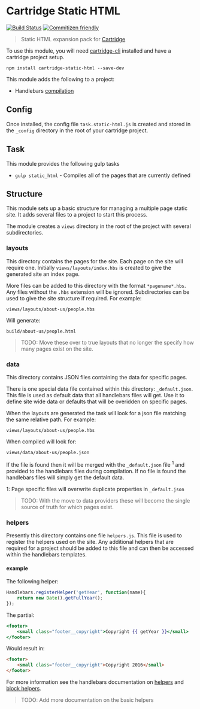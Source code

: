 # Cartridge Static HTML
[![Build Status](https://img.shields.io/travis/cartridge/cartridge-static-html.svg?branch=master&style=flat-square)](https://travis-ci.org/cartridge/cartridge-static-html)
[![Commitizen friendly](https://img.shields.io/badge/commitizen-friendly-brightgreen.svg?style=flat-square)](http://commitizen.github.io/cz-cli/)

> Static HTML expansion pack for [Cartridge](https://github.com/cartridge/cartridge)

To use this module, you will need [cartridge-cli](https://github.com/cartridge/cartridge-cli) installed and have a cartridge project setup.

```shell
npm install cartridge-static-html --save-dev
```

This module adds the following to a project:

* Handlebars [compilation](https://github.com/kaanon/gulp-compile-handlebars)

## Config

Once installed, the config file `task.static-html.js` is created and stored in the `_config` directory in the root of your cartridge project.

## Task

This module provides the following gulp tasks

* `gulp static_html` - Compiles all of the pages that are currently defined

## Structure

This module sets up a basic structure for managing a multiple page static site. It adds several files to a project to start this process.

The module creates a `views` directory in the root of the project with several subdirectories.

### layouts
This directory contains the pages for the site. Each page on the site will require one. Initially `views/layouts/index.hbs` is created to give the generated site an index page.

More files can be added to this directory with the format `*pagename*.hbs`. Any files without the `.hbs` extension will be ignored. Subdirectories can be used to give the site structure if required. For example:

`views/layouts/about-us/people.hbs`

Will generate:

`build/about-us/people.html`

> TODO: Move these over to true layouts that  no longer the specify how many pages exist on the site.

### data
This directory contains JSON files containing the data for specific pages.

There is one special data file contained within this directory: `_default.json`. This file is used as default data that all handlebars files will get. Use it to define site wide data or defaults that will be overidden on specific pages.

When the layouts are generated the task will look for a json file matching the same relative path. For example:

`views/layouts/about-us/people.hbs`

When compiled will look for:

`views/data/about-us/people.json`

If the file is found then it will be merged with the `_default.json` file <sup>1</sup> and provided to the handlebars files during compilation. If no file is found the handlebars files will simply get the default data.

1: Page specific files will overwrite duplicate properties in `_default.json`

> TODO: With the move to data providers these will become the single source of truth for which pages exist.

### helpers
Presently this directory contains one file `helpers.js`. This file is used to register the helpers used on the site. Any additional helpers that are required for a project should be added to this file and can then be accessed within the handlebars templates.

#### example
The following helper:
```javascript
Handlebars.registerHelper('getYear', function(name){
	return new Date().getFullYear();
});
```

The partial:
```handlebars
<footer>
	<small class="footer__copyright">Copyright {{ getYear }}</small>
</footer>
```

Would result in:

```html
<footer>
	<small class="footer__copyright">Copyright 2016</small>
</footer>
```

For more information see the handlebars documentation on [helpers](http://handlebarsjs.com/#helpers) and [block helpers](http://handlebarsjs.com/block_helpers.html).

> TODO: Add more documentation on the basic helpers
